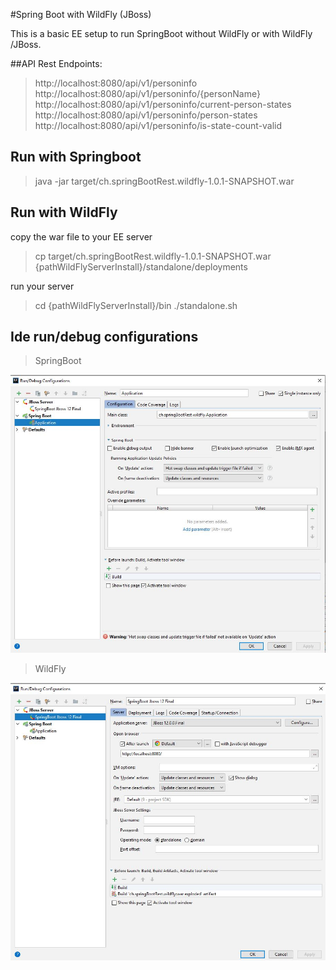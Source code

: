 #Spring Boot with WildFly (JBoss)

This is a basic EE setup to run SpringBoot without WildFly or with WildFly /JBoss.

##API Rest Endpoints:
> http://localhost:8080/api/v1/personinfo
> http://localhost:8080/api/v1/personinfo/{personName}
> http://localhost:8080/api/v1/personinfo/current-person-states
> http://localhost:8080/api/v1/personinfo/person-states
> http://localhost:8080/api/v1/personinfo/is-state-count-valid

## Run with Springboot
> java -jar target/ch.springBootRest.wildfly-1.0.1-SNAPSHOT.war

## Run with WildFly
copy the war file to your EE server
> cp target/ch.springBootRest.wildfly-1.0.1-SNAPSHOT.war {pathWildFlyServerInstall}/standalone/deployments

run your server
> cd {pathWildFlyServerInstall}/bin
>  ./standalone.sh

## Ide run/debug configurations

>SpringBoot

![alt text](img/Ide-SpringBoot-Config.JPG)

>WildFly

![alt text](img/Ide-WildFly-Config.JPG)
